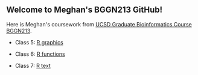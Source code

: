 ## Welcome to Meghan's BGGN213 GitHub!


Here is Meghan's coursework from [UCSD Graduate Bioinformatics Course BGGN213](https://bioboot.github.io/bggn213_S19/). 

- Class 5: [R graphics](https://github.com/meghanrossi/BGGN213GitHub/blob/master/Class05/Class05.md)

- Class 6: [R functions](https://github.com/meghanrossi/BGGN213GitHub/blob/master/Class06/Class06.md)

- Class 7: [R text](https://github.com/meghanrossi/BGGN213GitHub/blob/master/Class07/Class07.md)
